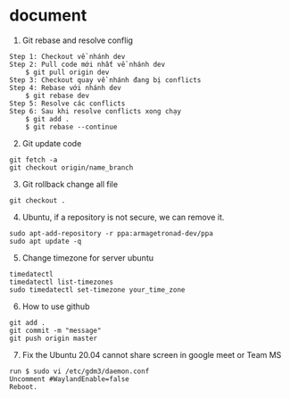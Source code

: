 # document
1. Git rebase and resolve conflig
```
Step 1: Checkout về nhánh dev 
Step 2: Pull code mới nhất về nhánh dev
    $ git pull origin dev
Step 3: Checkout quay về nhánh đang bị conflicts
Step 4: Rebase với nhánh dev
    $ git rebase dev
Step 5: Resolve các conflicts
Step 6: Sau khi resolve conflicts xong chạy
    $ git add .
    $ git rebase --continue

```
2. Git update code 
```
git fetch -a 
git checkout origin/name_branch
```

3. Git rollback change all file
```
git checkout .
```

4. Ubuntu, if a repository is not secure, we can remove it. 
```
sudo apt-add-repository -r ppa:armagetronad-dev/ppa
sudo apt update -q
```
5. Change timezone for server ubuntu 
```
timedatectl
timedatectl list-timezones
sudo timedatectl set-timezone your_time_zone
```

6. How to use github
```
git add .
git commit -m "message"
git push origin master
```

7. Fix the Ubuntu 20.04 cannot share screen in google meet or Team MS
```
run $ sudo vi /etc/gdm3/daemon.conf
Uncomment #WaylandEnable=false
Reboot.
```
